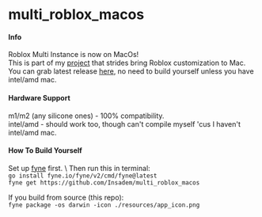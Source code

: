 # multi_roblox_macos

#### Info
Roblox Multi Instance is now on MacOs! \
This is part of my [project](https://github.com/users/Insadem/projects/2) that strides bring Roblox customization to Mac. \
You can grab latest release [here](), no need to build yourself unless you have intel/amd mac.

#### Hardware Support
m1/m2 (any silicone ones) - 100% compatibility. \
intel/amd - should work too, though can't compile myself 'cus I haven't intel/amd mac.

#### How To Build Yourself
Set up [fyne](https://docs.fyne.io/started/) first. \ 
Then run this in terminal: \
`go install fyne.io/fyne/v2/cmd/fyne@latest` \
`fyne get https://github.com/Insadem/multi_roblox_macos`

If you build from source (this repo): \
`fyne package -os darwin -icon ./resources/app_icon.png`
